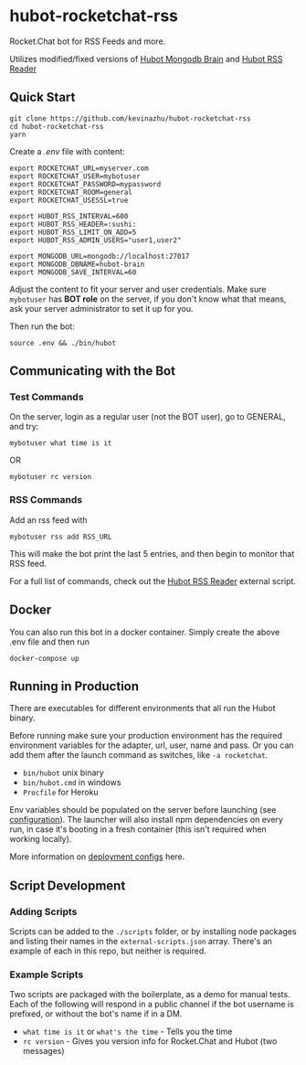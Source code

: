 # hubot-rocketchat-rss

Rocket.Chat bot for RSS Feeds and more.

Utilizes modified/fixed versions of [Hubot Mongodb Brain][hubot-mongodb-brain] 
and [Hubot RSS Reader][hubot-rss-reader]

## Quick Start

```
git clone https://github.com/kevinazhu/hubot-rocketchat-rss
cd hubot-rocketchat-rss
yarn
```

Create a _.env_ file with content:
```
export ROCKETCHAT_URL=myserver.com
export ROCKETCHAT_USER=mybotuser
export ROCKETCHAT_PASSWORD=mypassword
export ROCKETCHAT_ROOM=general
export ROCKETCHAT_USESSL=true

export HUBOT_RSS_INTERVAL=600
export HUBOT_RSS_HEADER=:sushi:
export HUBOT_RSS_LIMIT_ON_ADD=5
export HUBOT_RSS_ADMIN_USERS="user1,user2"

export MONGODB_URL=mongodb://localhost:27017
export MONGODB_DBNAME=hubot-brain
export MONGODB_SAVE_INTERVAL=60
```

Adjust the content to fit your server and user credentials. Make sure `mybotuser` has **BOT role** on the server, if you don't know what that means, ask your server administrator to set it up for you.

Then run the bot:
```
source .env && ./bin/hubot
```


## Communicating with the Bot

### Test Commands

On the server, login as a regular user (not the BOT user), go to GENERAL, and try:
```
mybotuser what time is it
```

OR

```
mybotuser rc version
```

### RSS Commands

Add an rss feed with
```
mybotuser rss add RSS_URL
```

This will make the bot print the last 5 entries, and then begin to monitor that RSS feed.

For a full list of commands, check out the [Hubot RSS Reader][hubot-rss-reader] external script.

## Docker

You can also run this bot in a docker container.
Simply create the above .env file and then run
```
docker-compose up
```

## Running in Production

There are executables for different environments that all run the Hubot binary.

Before running make sure your production environment has the required 
environment variables for the adapter, url, user, name and pass. Or you can add
them after the launch command as switches, like `-a rocketchat`.

- `bin/hubot` unix binary
- `bin/hubot.cmd` in windows
- `Procfile` for Heroku

Env variables should be populated on the server before launching
(see [configuration](#configuration)). The launcher will also install npm
dependencies on every run, in case it's booting in a fresh container (this isn't
required when working locally).

More information on [deployment configs][deployment] here.

## Script Development

### Adding Scripts

Scripts can be added to the `./scripts` folder, or by installing node packages
and listing their names in the `external-scripts.json` array. There's an example
of each in this repo, but neither is required.

### Example Scripts

Two scripts are packaged with the boilerplate, as a demo for manual tests.
Each of the following will respond in a public channel if the bot username is
prefixed, or without the bot's name if in a DM.

- `what time is it` or `what's the time` - Tells you the time
- `rc version` - Gives you version info for Rocket.Chat and Hubot (two messages)


[hubot-mongodb-brain]: https://github.com/kevinazhu/hubot-mongodb-brain
[hubot-rss-reader]: https://github.com/kevinazhu/hubot-rss-reader
[deployment]: https://hubot.github.com/docs/deploying/